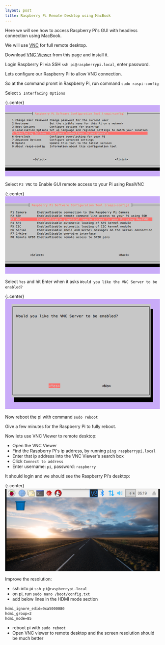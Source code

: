 ```yaml
---
layout: post
title: Raspberry Pi Remote Desktop using MacBook
---
```


Here we will see how to access Raspberry Pi's GUI with headless connection using MacBook.

We will use [VNC](https://www.realvnc.com/en/raspberrypi/) for full remote desktop.

Download [VNC Viewer](https://www.realvnc.com/en/connect/download/viewer/) from this page and install it.

Login Raspberry Pi via SSH `ssh pi@raspberrypi.local`, enter password.

Lets configure our Raspberry Pi to allow VNC connection.

So at the command promt in Raspberry Pi, run command `sudo raspi-config`

Select `5 Interfacing Options`

{:.center}
![Raspberry Pi Interfacing Options](/assets/raspberry_pi_interfacing_opts.png)

Select `P3 VNC` to Enable GUI remote access to your Pi using RealVNC

{:.center}
![Raspberry Pi VNC](/assets/raspberry_pi_vnc_opt.png)

Select `Yes` and hit Enter when it asks `Would you like the VNC Server to be enabled?`

{:.center}
![Raspberry Pi VNC](/assets/raspberry_pi_vnc_enable.png)

Now reboot the pi with command `sudo reboot`

Give a few minutes for the Raspberry Pi to fully reboot.

Now lets use VNC Viewer to remote desktop:
* Open the VNC Viewer
* Find the Raspberry Pi's ip address, by running `ping raspberrypi.local`
* Enter that ip address into the VNC Viewer's search box
* Click `Connect to address`
* Enter username: `pi`, password: `raspberry`

It should login and we should see the Raspberry Pi's desktop:

{:.center}
![Raspberry Pi Desktop](/assets/raspberry_pi_desktop.png)

Improve the resolution:

* ssh into pi `ssh pi@raspberrypi.local`
* on pi, run `sudo nano /boot/config.txt`
* add below lines in the HDMI mode section

```
hdmi_ignore_edid=0xa5000080
hdmi_group=2
hdmi_mode=85
```

* reboot pi with `sudo reboot`
* Open VNC viewer to remote desktop and the screen resolution should be much better
